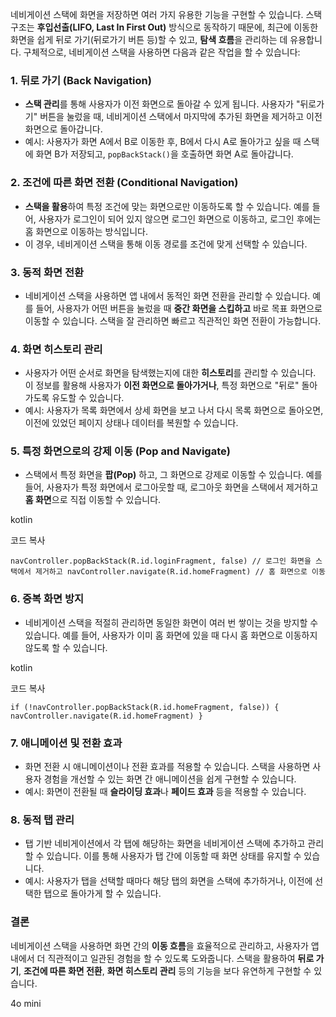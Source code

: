 
네비게이션 스택에 화면을 저장하면 여러 가지 유용한 기능을 구현할 수 있습니다. 스택 구조는 **후입선출(LIFO, Last In First Out)** 방식으로 동작하기 때문에, 최근에 이동한 화면을 쉽게 뒤로 가기(뒤로가기 버튼 등)할 수 있고, **탐색 흐름**을 관리하는 데 유용합니다. 구체적으로, 네비게이션 스택을 사용하면 다음과 같은 작업을 할 수 있습니다:

### 1. **뒤로 가기 (Back Navigation)**

- **스택 관리**를 통해 사용자가 이전 화면으로 돌아갈 수 있게 됩니다. 사용자가 "뒤로가기" 버튼을 눌렀을 때, 네비게이션 스택에서 마지막에 추가된 화면을 제거하고 이전 화면으로 돌아갑니다.
- 예시: 사용자가 화면 A에서 B로 이동한 후, B에서 다시 A로 돌아가고 싶을 때 스택에 화면 B가 저장되고, `popBackStack()`을 호출하면 화면 A로 돌아갑니다.

### 2. **조건에 따른 화면 전환 (Conditional Navigation)**

- **스택을 활용**하여 특정 조건에 맞는 화면으로만 이동하도록 할 수 있습니다. 예를 들어, 사용자가 로그인이 되어 있지 않으면 로그인 화면으로 이동하고, 로그인 후에는 홈 화면으로 이동하는 방식입니다.
- 이 경우, 네비게이션 스택을 통해 이동 경로를 조건에 맞게 선택할 수 있습니다.

### 3. **동적 화면 전환**

- 네비게이션 스택을 사용하면 앱 내에서 동적인 화면 전환을 관리할 수 있습니다. 예를 들어, 사용자가 어떤 버튼을 눌렀을 때 **중간 화면을 스킵하고** 바로 목표 화면으로 이동할 수 있습니다. 스택을 잘 관리하면 빠르고 직관적인 화면 전환이 가능합니다.

### 4. **화면 히스토리 관리**

- 사용자가 어떤 순서로 화면을 탐색했는지에 대한 **히스토리**를 관리할 수 있습니다. 이 정보를 활용해 사용자가 **이전 화면으로 돌아가거나**, 특정 화면으로 "뒤로" 돌아가도록 유도할 수 있습니다.
- 예시: 사용자가 목록 화면에서 상세 화면을 보고 나서 다시 목록 화면으로 돌아오면, 이전에 있었던 페이지 상태나 데이터를 복원할 수 있습니다.

### 5. **특정 화면으로의 강제 이동 (Pop and Navigate)**

- 스택에서 특정 화면을 **팝(Pop)** 하고, 그 화면으로 강제로 이동할 수 있습니다. 예를 들어, 사용자가 특정 화면에서 로그아웃할 때, 로그아웃 화면을 스택에서 제거하고 **홈 화면**으로 직접 이동할 수 있습니다.

kotlin

코드 복사

`navController.popBackStack(R.id.loginFragment, false) // 로그인 화면을 스택에서 제거하고 navController.navigate(R.id.homeFragment) // 홈 화면으로 이동`

### 6. **중복 화면 방지**

- 네비게이션 스택을 적절히 관리하면 동일한 화면이 여러 번 쌓이는 것을 방지할 수 있습니다. 예를 들어, 사용자가 이미 홈 화면에 있을 때 다시 홈 화면으로 이동하지 않도록 할 수 있습니다.

kotlin

코드 복사

`if (!navController.popBackStack(R.id.homeFragment, false)) {     navController.navigate(R.id.homeFragment) }`

### 7. **애니메이션 및 전환 효과**

- 화면 전환 시 애니메이션이나 전환 효과를 적용할 수 있습니다. 스택을 사용하면 사용자 경험을 개선할 수 있는 화면 간 애니메이션을 쉽게 구현할 수 있습니다.
- 예시: 화면이 전환될 때 **슬라이딩 효과**나 **페이드 효과** 등을 적용할 수 있습니다.

### 8. **동적 탭 관리**

- 탭 기반 네비게이션에서 각 탭에 해당하는 화면을 네비게이션 스택에 추가하고 관리할 수 있습니다. 이를 통해 사용자가 탭 간에 이동할 때 화면 상태를 유지할 수 있습니다.
- 예시: 사용자가 탭을 선택할 때마다 해당 탭의 화면을 스택에 추가하거나, 이전에 선택한 탭으로 돌아가게 할 수 있습니다.

### 결론

네비게이션 스택을 사용하면 화면 간의 **이동 흐름**을 효율적으로 관리하고, 사용자가 앱 내에서 더 직관적이고 일관된 경험을 할 수 있도록 도와줍니다. 스택을 활용하여 **뒤로 가기**, **조건에 따른 화면 전환**, **화면 히스토리 관리** 등의 기능을 보다 유연하게 구현할 수 있습니다.

4o mini


